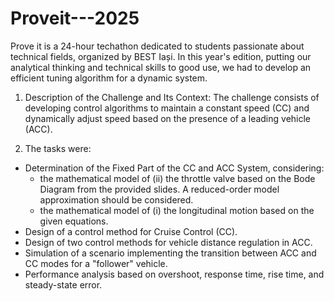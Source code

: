 # Proveit---2025
 Prove it is a 24-hour techathon dedicated to students passionate about technical fields, organized by BEST Iași.
 In this year's edition, putting our analytical thinking and technical skills to good use, we had to develop an efficient tuning algorithm for a dynamic system.
1. Description of the Challenge and Its Context: The challenge consists of developing control algorithms to maintain a constant speed (CC) and dynamically adjust speed based on the presence of a leading vehicle (ACC).

2. The tasks were:
 - Determination of the Fixed Part of the CC and ACC System, considering:
      * the mathematical model of (ii) the throttle valve based on the Bode Diagram from the provided slides. A reduced-order model approximation should be considered.
      * the mathematical model of (i) the longitudinal motion based on the given equations.
 - Design of a control method for Cruise Control (CC).
 - Design of two control methods for vehicle distance regulation in ACC.
 - Simulation of a scenario implementing the transition between ACC and CC modes for a "follower" vehicle.
 - Performance analysis based on overshoot, response time, rise time, and steady-state error.
